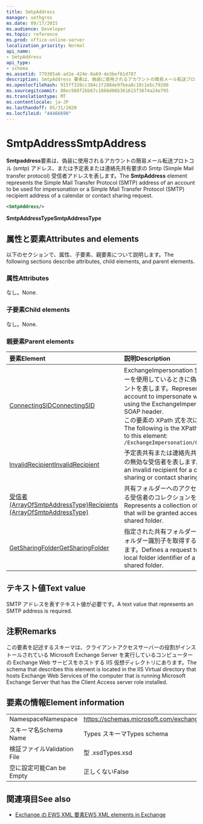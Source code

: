 ```yaml
---
title: SmtpAddress
manager: sethgros
ms.date: 09/17/2015
ms.audience: Developer
ms.topic: reference
ms.prod: office-online-server
localization_priority: Normal
api_name:
- SmtpAddress
api_type:
- schema
ms.assetid: 779305a6-ad1e-424e-8a69-4e3bef61d787
description: SmtpAddress 要素は、偽装に使用されるアカウントの簡易メール転送プロトコル (SMTP) アドレス、または予定表または連絡先共有要求の SMTP (Simple Mail Transfer Protocol) 受信者アドレスを表します。
ms.openlocfilehash: 915ff328cc384c1f2884e9fbea8c10c1ebc79288
ms.sourcegitcommit: 88ec988f2bb67c1866d06b361615f3674a24e795
ms.translationtype: MT
ms.contentlocale: ja-JP
ms.lasthandoff: 05/31/2020
ms.locfileid: "44466690"
---
```

# <a name="smtpaddress"></a><span data-ttu-id="44b59-103">SmtpAddress</span><span class="sxs-lookup"><span data-stu-id="44b59-103">SmtpAddress</span></span>

<span data-ttu-id="44b59-104">**Smtpaddress**要素は、偽装に使用されるアカウントの簡易メール転送プロトコル (smtp) アドレス、または予定表または連絡先共有要求の Smtp (Simple Mail transfer protocol) 受信者アドレスを表します。</span><span class="sxs-lookup"><span data-stu-id="44b59-104">The **SmtpAddress** element represents the Simple Mail Transfer Protocol (SMTP) address of an account to be used for impersonation or a Simple Mail Transfer Protocol (SMTP) recipient address of a calendar or contact sharing request.</span></span> 
  
```xml
<SmtpAddress/>
```

<span data-ttu-id="44b59-105">**SmtpAddressType**</span><span class="sxs-lookup"><span data-stu-id="44b59-105">**SmtpAddressType**</span></span>

## <a name="attributes-and-elements"></a><span data-ttu-id="44b59-106">属性と要素</span><span class="sxs-lookup"><span data-stu-id="44b59-106">Attributes and elements</span></span>

<span data-ttu-id="44b59-107">以下のセクションで、属性、子要素、親要素について説明します。</span><span class="sxs-lookup"><span data-stu-id="44b59-107">The following sections describe attributes, child elements, and parent elements.</span></span>
  
### <a name="attributes"></a><span data-ttu-id="44b59-108">属性</span><span class="sxs-lookup"><span data-stu-id="44b59-108">Attributes</span></span>

<span data-ttu-id="44b59-109">なし。</span><span class="sxs-lookup"><span data-stu-id="44b59-109">None.</span></span>
  
### <a name="child-elements"></a><span data-ttu-id="44b59-110">子要素</span><span class="sxs-lookup"><span data-stu-id="44b59-110">Child elements</span></span>

<span data-ttu-id="44b59-111">なし。</span><span class="sxs-lookup"><span data-stu-id="44b59-111">None.</span></span>
  
### <a name="parent-elements"></a><span data-ttu-id="44b59-112">親要素</span><span class="sxs-lookup"><span data-stu-id="44b59-112">Parent elements</span></span>

|<span data-ttu-id="44b59-113">**要素**</span><span class="sxs-lookup"><span data-stu-id="44b59-113">**Element**</span></span>|<span data-ttu-id="44b59-114">**説明**</span><span class="sxs-lookup"><span data-stu-id="44b59-114">**Description**</span></span>|
|:-----|:-----|
|[<span data-ttu-id="44b59-115">ConnectingSID</span><span class="sxs-lookup"><span data-stu-id="44b59-115">ConnectingSID</span></span>](connectingsid.md) <br/> |<span data-ttu-id="44b59-116">ExchangeImpersonation SOAP ヘッダーを使用しているときに偽装するアカウントを表します。</span><span class="sxs-lookup"><span data-stu-id="44b59-116">Represents an account to impersonate when you are using the ExchangeImpersonation SOAP header.</span></span>  <br/> <span data-ttu-id="44b59-117">この要素の XPath 式を次に示します。</span><span class="sxs-lookup"><span data-stu-id="44b59-117">The following is the XPath expression to this element:</span></span>  <br/>  `/ExchangeImpersonation/ConnectingSID` <br/> |
|[<span data-ttu-id="44b59-118">InvalidRecipient</span><span class="sxs-lookup"><span data-stu-id="44b59-118">InvalidRecipient</span></span>](invalidrecipient.md) <br/> |<span data-ttu-id="44b59-119">予定表共有または連絡先共有メッセージの無効な受信者を表します。</span><span class="sxs-lookup"><span data-stu-id="44b59-119">Represents an invalid recipient for a calendar sharing or contact sharing message.</span></span>  <br/> |
|[<span data-ttu-id="44b59-120">受信者 (ArrayOfSmtpAddressType)</span><span class="sxs-lookup"><span data-stu-id="44b59-120">Recipients (ArrayOfSmtpAddressType)</span></span>](recipients-arrayofsmtpaddresstype.md) <br/> |<span data-ttu-id="44b59-121">共有フォルダーへのアクセスが許可される受信者のコレクションを表します。</span><span class="sxs-lookup"><span data-stu-id="44b59-121">Represents a collection of recipients that will be granted access to the shared folder.</span></span>  <br/> |
|[<span data-ttu-id="44b59-122">GetSharingFolder</span><span class="sxs-lookup"><span data-stu-id="44b59-122">GetSharingFolder</span></span>](getsharingfolder.md) <br/> |<span data-ttu-id="44b59-123">指定された共有フォルダーのローカルフォルダー識別子を取得する要求を定義します。</span><span class="sxs-lookup"><span data-stu-id="44b59-123">Defines a request to get the local folder identifier of a specified shared folder.</span></span>  <br/> |
   
## <a name="text-value"></a><span data-ttu-id="44b59-124">テキスト値</span><span class="sxs-lookup"><span data-stu-id="44b59-124">Text value</span></span>

<span data-ttu-id="44b59-125">SMTP アドレスを表すテキスト値が必要です。</span><span class="sxs-lookup"><span data-stu-id="44b59-125">A text value that represents an SMTP address is required.</span></span>
  
## <a name="remarks"></a><span data-ttu-id="44b59-126">注釈</span><span class="sxs-lookup"><span data-stu-id="44b59-126">Remarks</span></span>

<span data-ttu-id="44b59-127">この要素を記述するスキーマは、クライアントアクセスサーバーの役割がインストールされている Microsoft Exchange Server を実行しているコンピューターの Exchange Web サービスをホストする IIS 仮想ディレクトリにあります。</span><span class="sxs-lookup"><span data-stu-id="44b59-127">The schema that describes this element is located in the IIS Virtual directory that hosts Exchange Web Services of the computer that is running Microsoft Exchange Server that has the Client Access server role installed.</span></span>
  
## <a name="element-information"></a><span data-ttu-id="44b59-128">要素の情報</span><span class="sxs-lookup"><span data-stu-id="44b59-128">Element information</span></span>

|||
|:-----|:-----|
|<span data-ttu-id="44b59-129">Namespace</span><span class="sxs-lookup"><span data-stu-id="44b59-129">Namespace</span></span>  <br/> |https://schemas.microsoft.com/exchange/services/2006/types  <br/> |
|<span data-ttu-id="44b59-130">スキーマ名</span><span class="sxs-lookup"><span data-stu-id="44b59-130">Schema Name</span></span>  <br/> |<span data-ttu-id="44b59-131">Types スキーマ</span><span class="sxs-lookup"><span data-stu-id="44b59-131">Types schema</span></span>  <br/> |
|<span data-ttu-id="44b59-132">検証ファイル</span><span class="sxs-lookup"><span data-stu-id="44b59-132">Validation File</span></span>  <br/> |<span data-ttu-id="44b59-133">型 .xsd</span><span class="sxs-lookup"><span data-stu-id="44b59-133">Types.xsd</span></span>  <br/> |
|<span data-ttu-id="44b59-134">空に設定可能</span><span class="sxs-lookup"><span data-stu-id="44b59-134">Can be Empty</span></span>  <br/> |<span data-ttu-id="44b59-135">正しくない</span><span class="sxs-lookup"><span data-stu-id="44b59-135">False</span></span>  <br/> |
   
## <a name="see-also"></a><span data-ttu-id="44b59-136">関連項目</span><span class="sxs-lookup"><span data-stu-id="44b59-136">See also</span></span>

- [<span data-ttu-id="44b59-137">Exchange の EWS XML 要素</span><span class="sxs-lookup"><span data-stu-id="44b59-137">EWS XML elements in Exchange</span></span>](ews-xml-elements-in-exchange.md)

